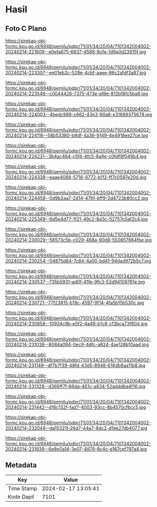 # Hasil

## Foto C Plano

https://sirekap-obj-formc.kpu.go.id/6948/pemilu/pdpr/71/01/34/20/04/7101342004002-20240214-221609--e0efa675-6837-4586-8cfe-1d9a0d23915f.jpg

https://sirekap-obj-formc.kpu.go.id/6948/pemilu/pdpr/71/01/34/20/04/7101342004002-20240214-223307--ee01eb2c-528e-4cbf-aaee-86c2afdf3a87.jpg

https://sirekap-obj-formc.kpu.go.id/6948/pemilu/pdpr/71/01/34/20/04/7101342004002-20240214-223546--c0044426-7375-473e-a16e-812bf8fc5ba9.jpg

https://sirekap-obj-formc.kpu.go.id/6948/pemilu/pdpr/71/01/34/20/04/7101342004002-20240214-224003--4bedc989-c662-43e3-90a8-e31689375678.jpg

https://sirekap-obj-formc.kpu.go.id/6948/pemilu/pdpr/71/01/34/20/04/7101342004002-20240214-224116--58b53380-b9df-4a36-9149-4e4918ee27ce.jpg

https://sirekap-obj-formc.kpu.go.id/6948/pemilu/pdpr/71/01/34/20/04/7101342004002-20240214-224231--3b4ac464-c5f4-4fc5-8a9e-c0fdf9f049b4.jpg

https://sirekap-obj-formc.kpu.go.id/6948/pemilu/pdpr/71/01/34/20/04/7101342004002-20240214-224338--eaae4088-5716-4772-b112-ff7c0597e20d.jpg

https://sirekap-obj-formc.kpu.go.id/6948/pemilu/pdpr/71/01/34/20/04/7101342004002-20240214-224458--0d9b2aa7-2d14-476f-bff9-2d4723b80cc2.jpg

https://sirekap-obj-formc.kpu.go.id/6948/pemilu/pdpr/71/01/34/20/04/7101342004002-20240214-225349--6d5e4d77-1f21-49c2-8d3c-52757c0af2c4.jpg

https://sirekap-obj-formc.kpu.go.id/6948/pemilu/pdpr/71/01/34/20/04/7101342004002-20240214-230029--58573c5b-c029-468a-90d8-550857884fbe.jpg

https://sirekap-obj-formc.kpu.go.id/6948/pemilu/pdpr/71/01/34/20/04/7101342004002-20240214-230254--04875d84-7c84-4a00-bd41-94dad972b5c7.jpg

https://sirekap-obj-formc.kpu.go.id/6948/pemilu/pdpr/71/01/34/20/04/7101342004002-20240214-230537--735b5931-ad0f-41fe-9fc3-52d94109761e.jpg

https://sirekap-obj-formc.kpu.go.id/6948/pemilu/pdpr/71/01/34/20/04/7101342004002-20240214-230721--77f23815-b19c-4597-9f14-4fa5b15b530c.jpg

https://sirekap-obj-formc.kpu.go.id/6948/pemilu/pdpr/71/01/34/20/04/7101342004002-20240214-230858--10924c9b-e5f2-4a49-b1c8-cf3bca73f80d.jpg

https://sirekap-obj-formc.kpu.go.id/6948/pemilu/pdpr/71/01/34/20/04/7101342004002-20240214-231038--8084a094-0ec9-4dfc-a824-4ae128b10aad.jpg

https://sirekap-obj-formc.kpu.go.id/6948/pemilu/pdpr/71/01/34/20/04/7101342004002-20240214-231149--df7b7f39-48fd-43d5-8948-616db8aa11b8.jpg

https://sirekap-obj-formc.kpu.go.id/6948/pemilu/pdpr/71/01/34/20/04/7101342004002-20240214-231328--d365ff7f-66da-461c-a834-52adddba4f16.jpg

https://sirekap-obj-formc.kpu.go.id/6948/pemilu/pdpr/71/01/34/20/04/7101342004002-20240214-231442--d16c132f-fad7-4003-93cc-8b4570cfbcc5.jpg

https://sirekap-obj-formc.kpu.go.id/6948/pemilu/pdpr/71/01/34/20/04/7101342004002-20240214-232048--da15321f-26d7-44a7-8dc2-d1ee27db4077.jpg

https://sirekap-obj-formc.kpu.go.id/6948/pemilu/pdpr/71/01/34/20/04/7101342004002-20240214-231939--6e8e0a14-3e07-4878-8c4c-e167cef797a4.jpg


## Metadata

| Key        | Value               |
| ---------- | ------------------- |
| Time Stamp | 2024-02-17 13:05:41 |
| Kode Dapil | 7101                |



